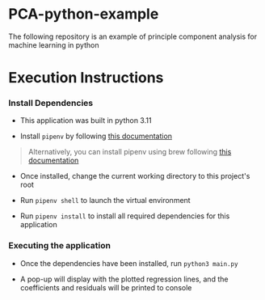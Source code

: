 # PCA-python-example

The following repository is an example of principle component analysis for machine learning in python

# Execution Instructions

### Install Dependencies

- This application was built in python 3.11

- Install `pipenv` by following [this documentation](https://pypi.org/project/pipenv/)

> Alternatively, you can install pipenv using brew following [this documentation](https://formulae.brew.sh/formula/pipenv)

- Once installed, change the current working directory to this project's root

- Run `pipenv shell` to launch the virtual environment

- Run `pipenv install` to install all required dependencies for this application

### Executing the application

- Once the dependencies have been installed, run `python3 main.py`

- A pop-up will display with the plotted regression lines, and the coefficients and residuals will be printed to console
